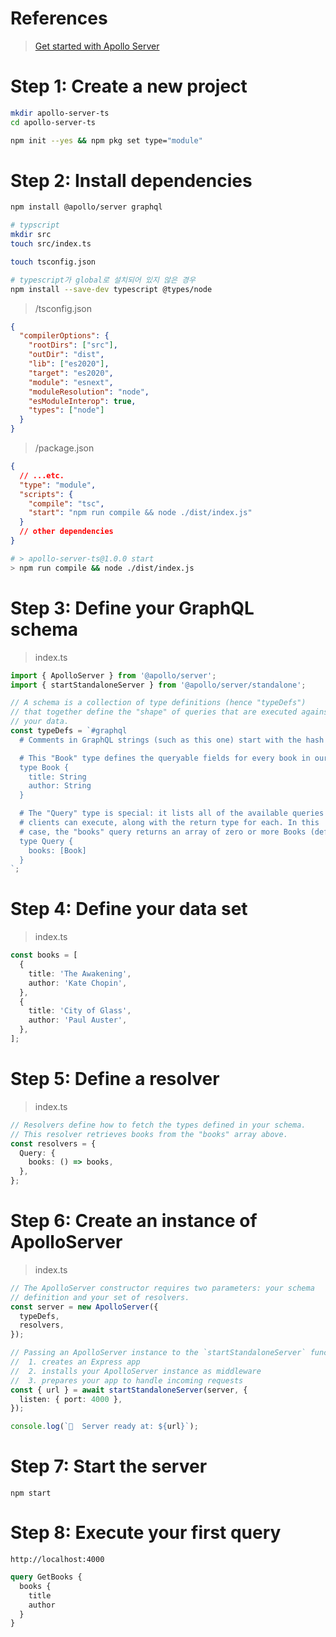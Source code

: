 # References

> [Get started with Apollo Server](https://www.apollographql.com/docs/apollo-server/getting-started/)

# Step 1: Create a new project

```bash
mkdir apollo-server-ts
cd apollo-server-ts

npm init --yes && npm pkg set type="module"
```

# Step 2: Install dependencies

```bash
npm install @apollo/server graphql

# typscript
mkdir src
touch src/index.ts

touch tsconfig.json

# typescript가 global로 설치되어 있지 않은 경우
npm install --save-dev typescript @types/node
```

> /tsconfig.json

```json
{
  "compilerOptions": {
    "rootDirs": ["src"],
    "outDir": "dist",
    "lib": ["es2020"],
    "target": "es2020",
    "module": "esnext",
    "moduleResolution": "node",
    "esModuleInterop": true,
    "types": ["node"]
  }
}
```

> /package.json

```json
{
  // ...etc.
  "type": "module",
  "scripts": {
    "compile": "tsc",
    "start": "npm run compile && node ./dist/index.js"
  }
  // other dependencies
}
```

```bash
# > apollo-server-ts@1.0.0 start
> npm run compile && node ./dist/index.js
```

# Step 3: Define your GraphQL schema

> index.ts

```ts
import { ApolloServer } from '@apollo/server';
import { startStandaloneServer } from '@apollo/server/standalone';

// A schema is a collection of type definitions (hence "typeDefs")
// that together define the "shape" of queries that are executed against
// your data.
const typeDefs = `#graphql
  # Comments in GraphQL strings (such as this one) start with the hash (#) symbol.

  # This "Book" type defines the queryable fields for every book in our data source.
  type Book {
    title: String
    author: String
  }

  # The "Query" type is special: it lists all of the available queries that
  # clients can execute, along with the return type for each. In this
  # case, the "books" query returns an array of zero or more Books (defined above).
  type Query {
    books: [Book]
  }
`;

```

# Step 4: Define your data set

> index.ts

```ts
const books = [
  {
    title: 'The Awakening',
    author: 'Kate Chopin',
  },
  {
    title: 'City of Glass',
    author: 'Paul Auster',
  },
];
```

# Step 5: Define a resolver

> index.ts

```ts
// Resolvers define how to fetch the types defined in your schema.
// This resolver retrieves books from the "books" array above.
const resolvers = {
  Query: {
    books: () => books,
  },
};
```

# Step 6: Create an instance of ApolloServer

> index.ts

```ts
// The ApolloServer constructor requires two parameters: your schema
// definition and your set of resolvers.
const server = new ApolloServer({
  typeDefs,
  resolvers,
});

// Passing an ApolloServer instance to the `startStandaloneServer` function:
//  1. creates an Express app
//  2. installs your ApolloServer instance as middleware
//  3. prepares your app to handle incoming requests
const { url } = await startStandaloneServer(server, {
  listen: { port: 4000 },
});

console.log(`🚀  Server ready at: ${url}`);
```

# Step 7: Start the server

```
npm start
```

# Step 8: Execute your first query

```
http://localhost:4000
```

```graphql
query GetBooks {
  books {
    title
    author
  }
}
```

